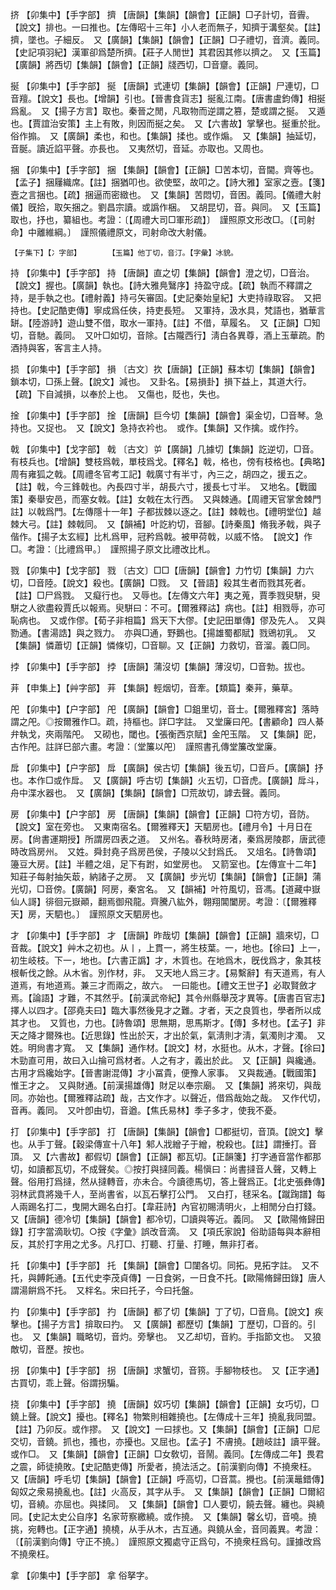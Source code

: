 <!-- { "loadSidebar": true } -->
挤	【卯集中】【手字部】	擠	【唐韻】【集韻】【韻會】【正韻】□子計切，音霽。【說文】排也。一曰推也。【左傳昭十三年】小人老而無子，知擠于溝壑矣。【註】擠，墜也。子細反。　又【廣韻】【集韻】【韻會】【正韻】□子禮切，音濟。義同。【史記項羽紀】漢軍卻爲楚所擠。【莊子人閒世】其君因其修以擠之。　又【玉篇】【廣韻】將西切【集韻】【韻會】【正韻】牋西切，□音齏。義同。

挻	【卯集中】【手字部】	挻	【唐韻】式連切【集韻】【韻會】【正韻】尸連切，□音羶。【說文】長也。【增韻】引也。【晉書食貨志】挻亂江南。【唐書盧鈞傳】相挻爲亂。　又【揚子方言】取也。秦晉之閒，凡取物而逆謂之篡，楚或謂之挻。　又遁也。【賈誼治安策】主上有敗，則因而挻之矣。　又【六書故】掌擊也。挻重於批。俗作搧。　又【廣韻】柔也，和也。【集韻】揉也。或作煽。　又【集韻】抽延切，音脠。讀近諂平聲。亦長也。　又夷然切，音延。亦取也。又周也。

捆	【卯集中】【手字部】	捆	【集韻】【韻會】【正韻】□苦本切，音閫。齊等也。【孟子】捆屨織席。【註】捆猶叩也。欲使堅，故叩之。【詩大雅】室家之壼。【箋】壼之言捆也。【疏】捆逼而密緻也。　又【集韻】苦悶切，音困。義同。【儀禮大射儀】旣拾，取矢捆之。劉昌宗讀。或譌作梱。　又胡昆切，音。與同。　又【玉篇】取也，抒也，纂組也。考證：〔【周禮大司□軍形疏】〕　謹照原文形改□。〔【司射命】中離維綱。〕　謹照儀禮原文，司射命改大射儀。 

	【子集下】【冫字部】		【玉篇】他丁切，音汀。【字彙】冰貌。

持	【卯集中】【手字部】	持	【唐韻】直之切【集韻】【韻會】澄之切，□音治。【說文】握也。【廣韻】執也。【詩大雅鳧鷖序】持盈守成。【疏】執而不釋謂之持，是手執之也。【禮射義】持弓矢審固。【史記秦始皇紀】大吏持祿取容。　又把持也。【史記酷吏傳】寧成爲任俠，持吏長短。　又軍持，汲水具，梵語也，猶華言缾。【陸游詩】遊山雙不借，取水一軍持。【註】不借，草履名。　又【正韻】□知切，音馳。義同。　又叶□如切，音除。【古隴西行】淸白各異尊，酒上玉華疏。酌酒持與客，客言主人持。

损	【卯集中】【手字部】	損	〔古文〕扻【唐韻】【正韻】蘇本切【集韻】【韻會】鎖本切，□孫上聲。【說文】減也。　又卦名。【易損卦】損下益上，其道大行。【疏】下自減損，以奉於上也。　又傷也，貶也，失也。

捦	【卯集中】【手字部】	捦	【唐韻】巨今切【集韻】【韻會】渠金切，□音琴。急持也。又捉也。　又【說文】急持衣衿也。　或作。【集韻】又作擒。或作扲。

戟	【卯集中】【戈字部】	戟	〔古文〕屰【廣韻】几據切【集韻】訖逆切，□音。有枝兵也。【增韻】雙枝爲戟，單枝爲戈。【釋名】戟，格也，傍有枝格也。【典略】周有雍狐之戟。【周禮冬官考工記】戟廣寸有半寸，內三之，胡四之，援五之。【註】戟，今三鋒戟也。內長四寸半，胡長六寸，援長七寸半。　又地名。【戰國策】秦舉安邑，而塞女戟。【註】女戟在太行西。　又與棘通。【周禮天官掌舍棘門註】以戟爲門。【左傳隱十一年】子都拔棘以逐之。【註】棘戟也。【禮明堂位】越棘大弓。【註】棘戟同。　又【韻補】叶訖約切，音腳。【詩秦風】脩我矛戟，與子偕作。【揚子太玄經】比札爲甲，冠矜爲戟。被甲荷戟，以威不恪。　【說文】作□。考證：〔比禮爲甲。〕　謹照揚子原文比禮改比札。 

戮	【卯集中】【戈字部】	戮	〔古文〕□□【唐韻】【韻會】力竹切【集韻】力六切，□音陸。【說文】殺也。【廣韻】□戮。　又【晉語】殺其生者而戮其死者。【註】□尸爲戮。　又癡行也。　又辱也。【左傳文六年】夷之蒐，賈季戮臾駢，臾駢之人欲盡殺賈氏以報焉。臾駢曰：不可。【爾雅釋詁】病也。【註】相戮辱，亦可恥病也。　又或作僇。【荀子非相篇】爲天下大僇。【史記田單傳】僇及先人。　又與勠通。【書湯誥】與之戮力。　亦與□通，野鵝也。【揚雄蜀都賦】戮鶂初乳。　又【集韻】憐蕭切【正韻】憐條切，□音聊。又【正韻】力救切，音溜。義□同。

挬	【卯集中】【手字部】	挬	【唐韻】蒲沒切【集韻】薄沒切，□音勃。拔也。

茾	【申集上】【艸字部】	茾	【集韻】輕烟切，音牽。【類篇】秦茾，藥草。

戺	【卯集中】【户字部】	戺	【廣韻】【韻會】□鉏里切，音士。【爾雅釋宮】落時謂之戺。◎按爾雅作□。疏，持樞也。詳□字註。　又堂廉曰戺。【書顧命】四人綦弁執戈，夾兩階戺。　又砌也，閾也。【張衡西京賦】金戺玉階。　又【集韻】巸，古作戺。註詳巳部六畫。考證：〔堂簾以戺〕　謹照書孔傳堂簾改堂廉。 

戽	【卯集中】【户字部】	戽	【廣韻】侯古切【集韻】後五切，□音戶。【廣韻】抒也。本作□或作戽。　又【廣韻】呼古切【集韻】火五切，□音虎。【廣韻】戽斗，舟中渫水器也。　又【廣韻】【集韻】【韻會】□荒故切，謼去聲。義同。

房	【卯集中】【户字部】	房	【唐韻】【集韻】【韻會】【正韻】□符方切，音防。【說文】室在旁也。　又東南宿名。【爾雅釋天】天駟房也。【禮月令】十月日在房。【尙書運期授】所謂房四表之道。　又州名。春秋時房渚，秦爲房陵郡，唐武德時改爲房州。　又姓。舜封堯子爲房邑侯，子陵以父封爲氏。　又俎名。【詩魯頌】籩豆大房。【註】半體之俎，足下有跗，如堂房也。　又箭室也。【左傳宣十二年】知莊子每射抽矢菆，納諸子之房。　又【廣韻】步光切【集韻】【韻會】【正韻】蒲光切，□音傍。【廣韻】阿房，秦宮名。　又【韻補】叶符風切，音馮。【道藏中嶽仙人謌】徘徊元嶽顚，翻焉御飛龍。齊騰八紘外，翺翔閶闔房。考證：〔【爾雅釋天】房，天駟也。〕　謹照原文天駟房也。 

才	【卯集中】【手字部】	才	【唐韻】昨哉切【集韻】【韻會】【正韻】牆來切，□音裁。【說文】艸木之初也。从丨，上貫一，將生枝葉。一，地也。【徐曰】上一，初生岐枝。下一，地也。【六書正譌】才，木質也。在地爲木，旣伐爲才，象其枝根斬伐之餘。从木省。別作材，非。　又天地人爲三才。【易繫辭】有天道焉，有人道焉，有地道焉。兼三才而兩之，故六。　一曰能也。【禮文王世子】必取賢斂才焉。【論語】才難，不其然乎。【前漢武帝紀】其令州縣舉茂才異等。【唐書百官志】擇人以四才。【邵堯夫曰】臨大事然後見才之難。才者，天之良質也，學者所以成其才也。　又質也，力也。【詩魯頌】思無期，思馬斯才。【傳】多材也。【孟子】非天之降才爾殊也。【近思錄】性出於天，才出於氣，氣淸則才淸，氣濁則才濁。　又姓。明尙書才寬。　又【集韻】通作材。【說文】材，水挺也。从木，才聲。【徐曰】木勁直可用，故曰入山掄可爲材者。人之有才，義出於此。　又【正韻】與纔通。古用才爲纔始字。【晉書謝混傳】才小冨貴，便豫人家事。　又與裁通。【戰國策】惟王才之。　又與財通。【前漢揚雄傳】財足以奉宗廟。　又【集韻】將來切，與哉同。亦始也。【爾雅釋詁疏】哉，古文作才。以聲近，借爲哉始之哉。　又作代切，音再。義同。　又叶卽由切，音遒。【焦氏易林】季子多才，使我不憂。

打	【卯集中】【手字部】	打	【唐韻】【集韻】【韻會】□都挺切，音頂。【說文】擊也。从手丁聲。【穀梁傳宣十八年】邾人戕繒子于繒，梲殺也。【註】謂捶打。音頂。　又【六書故】都假切【韻會】【正韻】都瓦切。【正韻箋】打字通音當作都那切，如讀都瓦切，不成聲矣。◎按打與撻同義。楊愼曰：尚書撻音人聲，又轉上聲。俗用打爲撻，然从撻轉音，亦未合。今讀德馬切，答上聲爲正。【北史張彝傳】羽林武賁將幾千人，至尚書省，以瓦石擊打公門。　又白打，毬采名。【蹴踘譜】每人兩踢名打二，曳開大踢名白打。【韋莊詩】內官初賜淸明火，上相閒分白打錢。　又【唐韻】德冷切【集韻】【韻會】都冷切，□讀與等近。義同。　又【歐陽脩歸田錄】打字當滴耿切。○按《字彙》誤改音滴。　又【項氏家說】俗助語每與本辭相反，其於打字用之尤多。凡打□、打聽、打量、打睡，無非打者。

托	【卯集中】【手字部】	托	【集韻】【韻會】□闥各切。同拓。見拓字註。　又不托，與餺飥通。【五代史李茂貞傳】一日食粥，一日食不托。【歐陽脩歸田錄】唐人謂湯餠爲不托。　又柈名。宋曰托子，今曰托盤。

扚	【卯集中】【手字部】	扚	【唐韻】都了切【集韻】丁了切，□音鳥。【說文】疾擊也。【揚子方言】揜取曰扚。　又【廣韻】都歷切【集韻】丁歷切，□音的。引也。　又【集韻】職略切，音灼。旁擊也。　又乙却切，音約。手指節文也。　又狼敵切，音歷。按也。

拐	【卯集中】【手字部】	拐	【唐韻】求蟹切，音箉。手腳物枝也。　又【正字通】古買切，乖上聲。俗謂拐騙。

挠	【卯集中】【手字部】	撓	【唐韻】奴巧切【集韻】【韻會】【正韻】女巧切，□鐃上聲。【說文】擾也。【釋名】物繁則相雜撓也。【左傳成十三年】撓亂我同盟。【註】乃卯反。或作摎。　又【說文】一曰捄也。又【集韻】【韻會】【正韻】□尼交切，音鐃。抓也，搔也，亦擾也。又屈也。【孟子】不膚撓。【趙岐註】讀平聲。或作□。　又【集韻】【韻會】【正韻】□女敎切，音鬧。義同。【左傳成二年】畏君之震，師徒撓敗。【史記酷吏傳】所愛者，撓法活之。【前漢劉向傳】不撓衆枉。　又【唐韻】呼毛切【集韻】【韻會】【正韻】呼高切，□音蒿。攪也。【前漢鼂錯傳】匈奴之衆易撓亂也。【註】火高反，其字从手。　又【集韻】【韻會】【正韻】□爾紹切，音繞。亦屈也。與揉同。　又【集韻】【韻會】□人要切，饒去聲。纏也。與繞同。【史記太史公自序】名家苛察繳繞。或作撓。　又【集韻】馨幺切，音嘵。撓挑，宛轉也。【正字通】撓橈，从手从木，古互通。與鐃从金，音同義異。考證：〔【前漢劉向傳】守正不撓。〕　謹照原文獨處守正爲句，不撓衆枉爲句。謹據改爲不撓衆枉。 

拿	【卯集中】【手字部】	拿	俗拏字。

